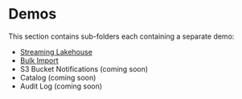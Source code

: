 # Demos

This section contains sub-folders each containing a separate demo:

- [Streaming Lakehouse](./streaming_lakehouse/)
- [Bulk Import](./bulk_import/)
- S3 Bucket Notifications (coming soon)
- Catalog (coming soon)
- Audit Log (coming soon)
